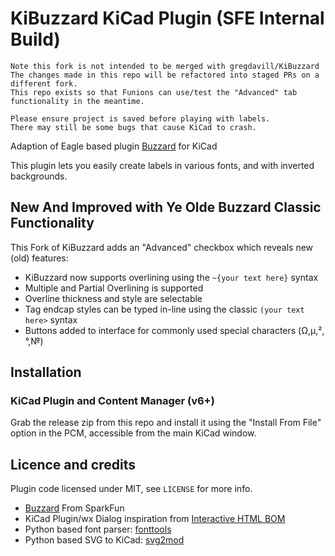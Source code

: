 # KiBuzzard KiCad Plugin (SFE Internal Build)
    Note this fork is not intended to be merged with gregdavill/KiBuzzard 
    The changes made in this repo will be refactored into staged PRs on a different fork. 
    This repo exists so that Funions can use/test the "Advanced" tab functionality in the meantime. 
    
    Please ensure project is saved before playing with labels. 
    There may still be some bugs that cause KiCad to crash.

Adaption of Eagle based plugin [Buzzard](https://github.com/sparkfunX/Buzzard) for KiCad

This plugin lets you easily create labels in various fonts, and with inverted backgrounds.

## New And Improved with Ye Olde Buzzard Classic Functionality
This Fork of KiBuzzard adds an "Advanced" checkbox which reveals new (old) features:
- KiBuzzard now supports overlining using the `~{your text here}` syntax
- Multiple and Partial Overlining is supported
- Overline thickness and style are selectable
- Tag endcap styles can be typed in-line using the classic `(your text here>` syntax
- Buttons added to interface for commonly used special characters (Ω,µ,²,°,№)

## Installation

### KiCad Plugin and Content Manager (v6+)

Grab the release zip from this repo and install it using the "Install From File" option in the PCM, accessible from the main KiCad window.

## Licence and credits

Plugin code licensed under MIT, see `LICENSE` for more info.

 - [Buzzard](https://github.com/sparkfunX/Buzzard) From SparkFun
 - KiCad Plugin/wx Dialog inspiration from [Interactive HTML BOM](https://github.com/openscopeproject/InteractiveHtmlBom/)
 - Python based font parser: [fonttools](https://github.com/fonttools/fonttools)
 - Python based SVG to KiCad: [svg2mod](https://github.com/svg2mod/svg2mod)
